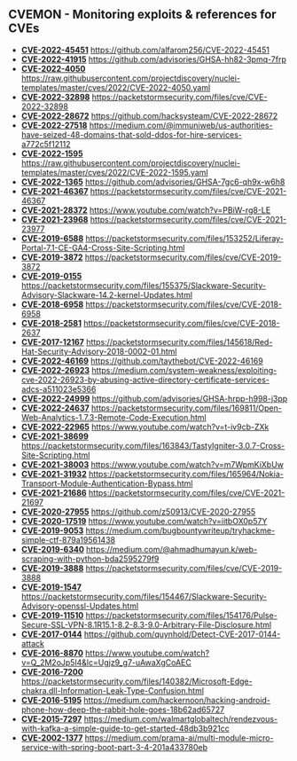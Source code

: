 ## CVEMON - Monitoring exploits & references for CVEs
- **[CVE-2022-45451](https://in.scanfactory.io/cvemon/CVE-2022-45451.html)** https://github.com/alfarom256/CVE-2022-45451
- **[CVE-2022-41915](https://in.scanfactory.io/cvemon/CVE-2022-41915.html)** https://github.com/advisories/GHSA-hh82-3pmq-7frp
- **[CVE-2022-4050](https://in.scanfactory.io/cvemon/CVE-2022-4050.html)** https://raw.githubusercontent.com/projectdiscovery/nuclei-templates/master/cves/2022/CVE-2022-4050.yaml
- **[CVE-2022-32898](https://in.scanfactory.io/cvemon/CVE-2022-32898.html)** https://packetstormsecurity.com/files/cve/CVE-2022-32898
- **[CVE-2022-28672](https://in.scanfactory.io/cvemon/CVE-2022-28672.html)** https://github.com/hacksysteam/CVE-2022-28672
- **[CVE-2022-27518](https://in.scanfactory.io/cvemon/CVE-2022-27518.html)** https://medium.com/@immuniweb/us-authorities-have-seized-48-domains-that-sold-ddos-for-hire-services-a772c5f12112
- **[CVE-2022-1595](https://in.scanfactory.io/cvemon/CVE-2022-1595.html)** https://raw.githubusercontent.com/projectdiscovery/nuclei-templates/master/cves/2022/CVE-2022-1595.yaml
- **[CVE-2022-1365](https://in.scanfactory.io/cvemon/CVE-2022-1365.html)** https://github.com/advisories/GHSA-7gc6-qh9x-w6h8
- **[CVE-2021-46367](https://in.scanfactory.io/cvemon/CVE-2021-46367.html)** https://packetstormsecurity.com/files/cve/CVE-2021-46367
- **[CVE-2021-28372](https://in.scanfactory.io/cvemon/CVE-2021-28372.html)** https://www.youtube.com/watch?v=PBiW-rg8-LE
- **[CVE-2021-23968](https://in.scanfactory.io/cvemon/CVE-2021-23968.html)** https://packetstormsecurity.com/files/cve/CVE-2021-23977
- **[CVE-2019-6588](https://in.scanfactory.io/cvemon/CVE-2019-6588.html)** https://packetstormsecurity.com/files/153252/Liferay-Portal-7.1-CE-GA4-Cross-Site-Scripting.html
- **[CVE-2019-3872](https://in.scanfactory.io/cvemon/CVE-2019-3872.html)** https://packetstormsecurity.com/files/cve/CVE-2019-3872
- **[CVE-2019-0155](https://in.scanfactory.io/cvemon/CVE-2019-0155.html)** https://packetstormsecurity.com/files/155375/Slackware-Security-Advisory-Slackware-14.2-kernel-Updates.html
- **[CVE-2018-6958](https://in.scanfactory.io/cvemon/CVE-2018-6958.html)** https://packetstormsecurity.com/files/cve/CVE-2018-6958
- **[CVE-2018-2581](https://in.scanfactory.io/cvemon/CVE-2018-2581.html)** https://packetstormsecurity.com/files/cve/CVE-2018-2637
- **[CVE-2017-12167](https://in.scanfactory.io/cvemon/CVE-2017-12167.html)** https://packetstormsecurity.com/files/145618/Red-Hat-Security-Advisory-2018-0002-01.html
- **[CVE-2022-46169](https://in.scanfactory.io/cvemon/CVE-2022-46169.html)** https://github.com/taythebot/CVE-2022-46169
- **[CVE-2022-26923](https://in.scanfactory.io/cvemon/CVE-2022-26923.html)** https://medium.com/system-weakness/exploiting-cve-2022-26923-by-abusing-active-directory-certificate-services-adcs-a511023e5366
- **[CVE-2022-24999](https://in.scanfactory.io/cvemon/CVE-2022-24999.html)** https://github.com/advisories/GHSA-hrpp-h998-j3pp
- **[CVE-2022-24637](https://in.scanfactory.io/cvemon/CVE-2022-24637.html)** https://packetstormsecurity.com/files/169811/Open-Web-Analytics-1.7.3-Remote-Code-Execution.html
- **[CVE-2022-22965](https://in.scanfactory.io/cvemon/CVE-2022-22965.html)** https://www.youtube.com/watch?v=t-iv9cb-ZXk
- **[CVE-2021-38699](https://in.scanfactory.io/cvemon/CVE-2021-38699.html)** https://packetstormsecurity.com/files/163843/TastyIgniter-3.0.7-Cross-Site-Scripting.html
- **[CVE-2021-38003](https://in.scanfactory.io/cvemon/CVE-2021-38003.html)** https://www.youtube.com/watch?v=m7WpmKiXbUw
- **[CVE-2021-31932](https://in.scanfactory.io/cvemon/CVE-2021-31932.html)** https://packetstormsecurity.com/files/165964/Nokia-Transport-Module-Authentication-Bypass.html
- **[CVE-2021-21686](https://in.scanfactory.io/cvemon/CVE-2021-21686.html)** https://packetstormsecurity.com/files/cve/CVE-2021-21697
- **[CVE-2020-27955](https://in.scanfactory.io/cvemon/CVE-2020-27955.html)** https://github.com/z50913/CVE-2020-27955
- **[CVE-2020-17519](https://in.scanfactory.io/cvemon/CVE-2020-17519.html)** https://www.youtube.com/watch?v=iitbOX0p57Y
- **[CVE-2019-9053](https://in.scanfactory.io/cvemon/CVE-2019-9053.html)** https://medium.com/bugbountywriteup/tryhackme-simple-ctf-879a19561438
- **[CVE-2019-6340](https://in.scanfactory.io/cvemon/CVE-2019-6340.html)** https://medium.com/@ahmadhumayun.k/web-scraping-with-python-bda2595279f9
- **[CVE-2019-3888](https://in.scanfactory.io/cvemon/CVE-2019-3888.html)** https://packetstormsecurity.com/files/cve/CVE-2019-3888
- **[CVE-2019-1547](https://in.scanfactory.io/cvemon/CVE-2019-1547.html)** https://packetstormsecurity.com/files/154467/Slackware-Security-Advisory-openssl-Updates.html
- **[CVE-2019-11510](https://in.scanfactory.io/cvemon/CVE-2019-11510.html)** https://packetstormsecurity.com/files/154176/Pulse-Secure-SSL-VPN-8.1R15.1-8.2-8.3-9.0-Arbitrary-File-Disclosure.html
- **[CVE-2017-0144](https://in.scanfactory.io/cvemon/CVE-2017-0144.html)** https://github.com/quynhold/Detect-CVE-2017-0144-attack
- **[CVE-2016-8870](https://in.scanfactory.io/cvemon/CVE-2016-8870.html)** https://www.youtube.com/watch?v=Q_2M2oJp5l4&lc=Ugjz9_g7-uAwaXgCoAEC
- **[CVE-2016-7200](https://in.scanfactory.io/cvemon/CVE-2016-7200.html)** https://packetstormsecurity.com/files/140382/Microsoft-Edge-chakra.dll-Information-Leak-Type-Confusion.html
- **[CVE-2016-5195](https://in.scanfactory.io/cvemon/CVE-2016-5195.html)** https://medium.com/hackernoon/hacking-android-phone-how-deep-the-rabbit-hole-goes-18b62ad65727
- **[CVE-2015-7297](https://in.scanfactory.io/cvemon/CVE-2015-7297.html)** https://medium.com/walmartglobaltech/rendezvous-with-kafka-a-simple-guide-to-get-started-48db3b921cc
- **[CVE-2002-1377](https://in.scanfactory.io/cvemon/CVE-2002-1377.html)** https://medium.com/prama-ai/multi-module-micro-service-with-spring-boot-part-3-4-201a433780eb
